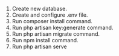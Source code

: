 1) Create new database.
2) Create and configure .env file.
3) Run composer install command.
4) Run php artisan key:generate command.
5) Run php artisan migrate command.
6) Run npm install command.
7) Run php artisan serve